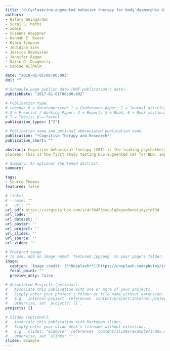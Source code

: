 ```yaml
---
title: "d-Cycloserine-augmented behavior therapy for body dysmorphic disorder: a preliminary efficacy trial"
authors:
- Hilary Weingarden
- Suraj S. Mothi
- admin
- Susanne Hoeppner
- Hannah E. Reese
- Kiara Timpano
- Jedidiah Siev
- Jessica Rasmussen
- Jennifer Ragan
- Darin D. Dougherty
- Sabine Wilhelm

date: "2019-02-01T00:00:00Z"
doi: ""

# Schedule page publish date (NOT publication's date).
publishDate: "2017-01-01T00:00:00Z"

# Publication type.
# Legend: 0 = Uncategorized; 1 = Conference paper; 2 = Journal article;
# 3 = Preprint / Working Paper; 4 = Report; 5 = Book; 6 = Book section;
# 7 = Thesis; 8 = Patent
publication_types: ["2"]

# Publication name and optional abbreviated publication name.
publication: "*Cognitive Therapy and Research*"
publication_short: ""

abstract: Cognitive behavioral therapy (CBT) is the leading psychotherapeutic treatment for body dysmorphic disorder (BDD), yet not all patients improve. To address the treatment response gap, CBT may be augmented with cognitive enhancers such as d-cycloserine (DCS). DCS-augmented behavior therapy has been tested with mixed results in related disorders. To initially test whether DCS may augment CBT for BDD, we conducted the first preliminary efficacy trial of DCS versus placebo augmented CBT for BDD, via a randomized, double-blind study. We analyzed data using mixed-effects models in a modified intent-to-treat sample (N=26). Over 10 weeks of treatment, primary (BDD severity) and secondary (insight, depression) outcomes improved significantly across both conditions, but there were no significant group differences in response. Exploratory analysis revealed that BDD-related distress, specifically, reduced significantly more in the DCS condition compared to
placebo. This is the first study testing DCS-augmented CBT for BDD. Implications, limitations, and future directions are discussed.

# Summary. An optional shortened abstract.
summary: 

tags:
- Source Themes
featured: false

# links:
# - name: ""
#   url: ""
url_pdf: https://virginia.box.com/s/4rl6473sveulq9eyee0nnbtjdyztdl3d
url_code: ''
url_dataset: ''
url_poster: ''
url_project: ''
url_slides: ''
url_source: ''
url_video: ''

# Featured image
# To use, add an image named `featured.jpg/png` to your page's folder. 
image:
  caption: 'Image credit: [**Unsplash**](https://unsplash.com/photos/jdD8gXaTZsc)'
  focal_point: ""
  preview_only: false

# Associated Projects (optional).
#   Associate this publication with one or more of your projects.
#   Simply enter your project's folder or file name without extension.
#   E.g. `internal-project` references `content/project/internal-project/index.md`.
#   Otherwise, set `projects: []`.
projects: []

# Slides (optional).
#   Associate this publication with Markdown slides.
#   Simply enter your slide deck's filename without extension.
#   E.g. `slides: "example"` references `content/slides/example/index.md`.
#   Otherwise, set `slides: ""`.
slides: example
---
```

